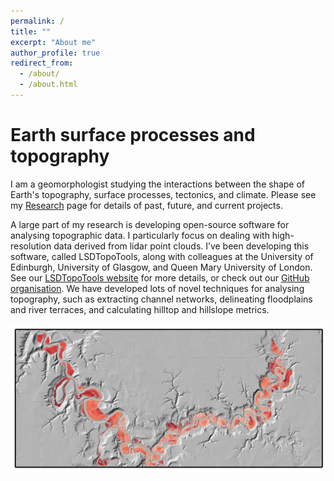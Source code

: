 ```yaml
---
permalink: /
title: ""
excerpt: "About me"
author_profile: true
redirect_from:
  - /about/
  - /about.html
---
```


# Earth surface processes and topography

I am a geomorphologist studying the interactions between the shape of Earth's topography, surface processes, tectonics, and climate.  Please see my [Research](/research/index.html) page for details of past, future, and current projects.

A large part of my research is developing open-source software for analysing topographic data. I particularly focus on dealing with high-resolution data derived from lidar point clouds.  I’ve been developing this software, called LSDTopoTools, along with colleagues at the University of Edinburgh,  University of Glasgow, and Queen Mary University of London. See our [LSDTopoTools website](lsdtopotools.github.io) for more details, or check out our [GitHub organisation](https://github.com/LSDtopotools). We have developed lots of novel techniques for analysing topography, such as extracting channel networks, delineating floodplains and river terraces, and calculating hilltop and hillslope metrics.

![](/images/le_sueur_terraces.png)
